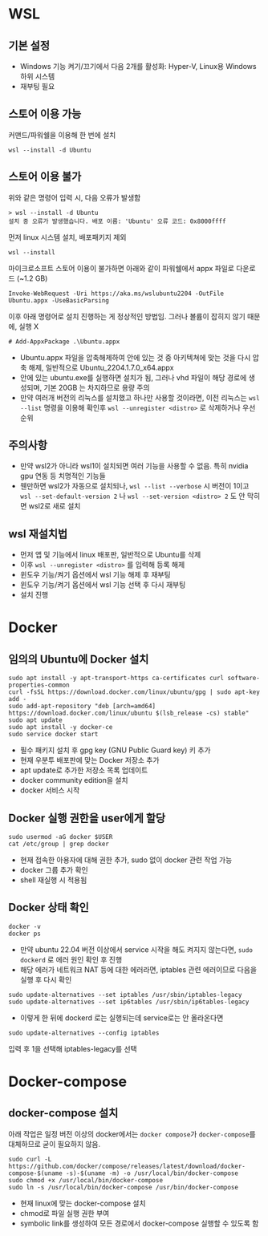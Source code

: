# WSL
## 기본 설정 
- Windows 기능 켜기/끄기에서 다음 2개를 활성화: Hyper-V, Linux용 Windows 하위 시스템
- 재부팅 필요

## 스토어 이용 가능
커맨드/파워쉘을 이용해 한 번에 설치
```
wsl --install -d Ubuntu
```

## 스토어 이용 불가
위와 같은 명령어 입력 시, 다음 오류가 발생함
```
> wsl --install -d Ubuntu
설치 중 오류가 발생했습니다. 배포 이름: 'Ubuntu' 오류 코드: 0x8000ffff
```

먼저 linux 시스템 설치, 배포패키지 제외
```
wsl --install
```

마이크로소프트 스토어 이용이 불가하면 아래와 같이 파워쉘에서 appx 파일로 다운로드 (~1.2 GB)
```
Invoke-WebRequest -Uri https://aka.ms/wslubuntu2204 -OutFile Ubuntu.appx -UseBasicParsing
```

이후 아래 명령어로 설치 진행하는 게 정상적인 방법임. 그러나 볼륨이 잡히지 않기 때문에, 실행 X
```
# Add-AppxPackage .\Ubuntu.appx 
```
- Ubuntu.appx 파일을 압축해제하여 안에 있는 것 중 아키텍쳐에 맞는 것을 다시 압축 해제, 일반적으로 Ubuntu_2204.1.7.0_x64.appx
- 안에 있는 ubuntu.exe를 실행하면 설치가 됨, 그러나 vhd 파일이 해당 경로에 생성되며, 기본 20GB 는 차지하므로 용량 주의
- 만약 여러개 버전의 리눅스를 설치했고 하나만 사용할 것이라면, 이전 리눅스는 `wsl --list` 명령을 이용해 확인후 `wsl --unregister <distro>` 로 삭제하거나 우선순위 

## 주의사항
- 만약 wsl2가 아니라 wsl1이 설치되면 여러 기능을 사용할 수 없음. 특히 nvidia gpu 연동 등 치명적인 기능들
- 웬만하면 wsl2가 자동으로 설치되나, `wsl --list --verbose` 시 버전이 1이고 `wsl --set-default-version 2` 나 `wsl --set-version <distro> 2` 도 안 막히면 wsl2로 새로 설치

## wsl 재설치법
- 먼저 앱 및 기능에서 linux 배포판, 일반적으로 Ubuntu를 삭제
- 이후 `wsl --unregister <distro>` 를 입력해 등록 해제
- 윈도우 기능/켜기 옵션에서 wsl 기능 해제 후 재부팅
- 윈도우 기능/켜기 옵션에서 wsl 기능 선택 후 다시 재부팅
- 설치 진행

# Docker
## 임의의 Ubuntu에 Docker 설치
```
sudo apt install -y apt-transport-https ca-certificates curl software-properties-common
curl -fsSL https://download.docker.com/linux/ubuntu/gpg | sudo apt-key add -
sudo add-apt-repository "deb [arch=amd64] https://download.docker.com/linux/ubuntu $(lsb_release -cs) stable"
sudo apt update
sudo apt install -y docker-ce
sudo service docker start
```
- 필수 패키지 설치 후 gpg key (GNU Public Guard key) 키 추가
- 현재 우분투 배포판에 맞는 Docker 저장소 추가
- apt update로 추가한 저장소 목록 업데이트
- docker community edition을 설치
- docker 서비스 시작

## Docker 실행 권한을 user에게 할당
```
sudo usermod -aG docker $USER
cat /etc/group | grep docker
```
- 현재 접속한 아용자에 대해 권한 추가, sudo 없이 docker 관련 작업 가능
- docker 그룹 추가 확인
- shell 재실행 시 적용됨

## Docker 상태 확인
```
docker -v
docker ps
```
- 만약 ubuntu 22.04 버전 이상에서 service 시작을 해도 켜지지 않는다면, `sudo dockerd` 로 에러 원인 확인 후 진행
- 해당 에러가 네트워크 NAT 등에 대한 에러라면, iptables 관련 에러이므로 다음을 실행 후 다시 확인
```
sudo update-alternatives --set iptables /usr/sbin/iptables-legacy
sudo update-alternatives --set ip6tables /usr/sbin/ip6tables-legacy
```
- 이렇게 한 뒤에 dockerd 로는 실행되는데 service로는 안 올라온다면
```
sudo update-alternatives --config iptables
```
입력 후 1을 선택해 iptables-legacy를 선택


# Docker-compose
## docker-compose 설치
아래 작업은 일정 버전 이상의 docker에서는 `docker compose`가 `docker-compose`를 대체하므로 굳이 필요하지 않음.

```
sudo curl -L https://github.com/docker/compose/releases/latest/download/docker-compose-$(uname -s)-$(uname -m) -o /usr/local/bin/docker-compose
sudo chmod +x /usr/local/bin/docker-compose
sudo ln -s /usr/local/bin/docker-compose /usr/bin/docker-compose
```

- 현재 linux에 맞는 docker-compose 설치
- chmod로 파일 실행 권한 부여
- symbolic link를 생성하여 모든 경로에서 docker-compose 실행할 수 있도록 함
